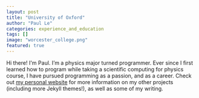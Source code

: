 ```yaml
---
layout: post
title: "University of Oxford"
author: "Paul Le"
categories: experience_and_education
tags: []
image: "worcester_college.png"
featured: true
---
```


Hi there! I'm Paul. I’m a physics major turned programmer. Ever since I first learned how to program while taking a scientific computing for physics course, I have pursued programming as a passion, and as a career. Check out [my personal website](https://www.lenpaul.com/) for more information on my other projects (including more Jekyll themes!), as well as some of my writing.
